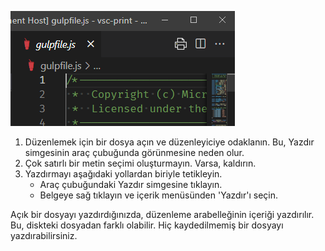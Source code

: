![Çizim: aktif düzenleyici için simge görünür](./print-icon-appears-for-active-editor.png)

1. Düzenlemek için bir dosya açın ve düzenleyiciye odaklanın. Bu, Yazdır simgesinin araç çubuğunda görünmesine neden olur.
2. Çok satırlı bir metin seçimi oluşturmayın. Varsa, kaldırın. 
3. Yazdırmayı aşağıdaki yollardan biriyle tetikleyin.
	- Araç çubuğundaki Yazdır simgesine tıklayın.
	- Belgeye sağ tıklayın ve içerik menüsünden 'Yazdır'ı seçin.

Açık bir dosyayı yazdırdığınızda, düzenleme arabelleğinin içeriği yazdırılır. Bu, diskteki dosyadan farklı olabilir. Hiç kaydedilmemiş bir dosyayı yazdırabilirsiniz.